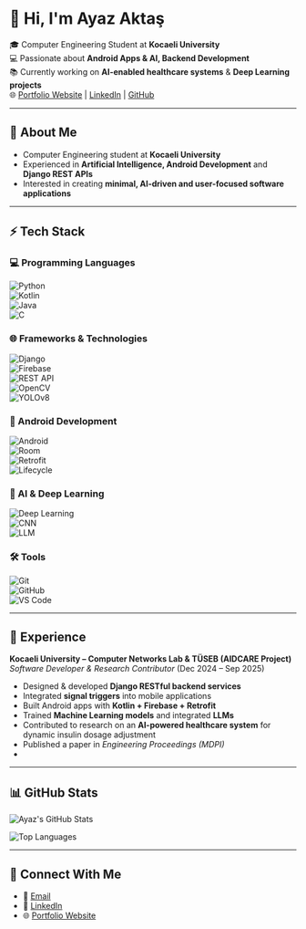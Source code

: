 # 👋 Hi, I'm Ayaz Aktaş  

🎓 Computer Engineering Student at **Kocaeli University**  
💻 Passionate about **Android Apps & AI, Backend Development**  
📚 Currently working on **AI-enabled healthcare systems** & **Deep Learning projects**  
🌐 [Portfolio Website](https://ayazaktas.netlify.app) | [LinkedIn](https://www.linkedin.com/in/ayaz-aktas/) | [GitHub](https://github.com/AyazAktas)

---

## 👤 About Me
- Computer Engineering student at **Kocaeli University**  
- Experienced in **Artificial Intelligence, Android Development** and **Django REST APIs**  
- Interested in creating **minimal, AI-driven and user-focused software applications**

---

## ⚡ Tech Stack

### 💻 Programming Languages  
![Python](https://img.shields.io/badge/-Python-3776AB?logo=python&logoColor=white)  
![Kotlin](https://img.shields.io/badge/-Kotlin-7F52FF?logo=kotlin&logoColor=white)  
![Java](https://img.shields.io/badge/-Java-007396?logo=java&logoColor=white)  
![C](https://img.shields.io/badge/-C-A8B9CC?logo=c&logoColor=black)  

### 🌐 Frameworks & Technologies  
![Django](https://img.shields.io/badge/-Django-092E20?logo=django&logoColor=white)  
![Firebase](https://img.shields.io/badge/-Firebase-FFCA28?logo=firebase&logoColor=black)  
![REST API](https://img.shields.io/badge/-REST%20API-005571?logo=fastapi&logoColor=white)  
![OpenCV](https://img.shields.io/badge/-OpenCV-5C3EE8?logo=opencv&logoColor=white)  
![YOLOv8](https://img.shields.io/badge/-YOLOv8-00FFFF?logo=github&logoColor=black)

### 📱 Android Development  
![Android](https://img.shields.io/badge/-Android-3DDC84?logo=android&logoColor=white)  
![Room](https://img.shields.io/badge/-Room-FF6F00?logo=android&logoColor=white)  
![Retrofit](https://img.shields.io/badge/-Retrofit-009688?logo=square&logoColor=white)  
![Lifecycle](https://img.shields.io/badge/-Lifecycle-4285F4?logo=android&logoColor=white)

### 🧠 AI & Deep Learning  
![Deep Learning](https://img.shields.io/badge/-Deep%20Learning-FF6F00?logo=tensorflow&logoColor=white)  
![CNN](https://img.shields.io/badge/-Convolutional%20NN-3776AB?logo=pytorch&logoColor=white)  
![LLM](https://img.shields.io/badge/-LLM%20Integration-8A2BE2?logo=openai&logoColor=white)

### 🛠️ Tools  
![Git](https://img.shields.io/badge/-Git-F05032?logo=git&logoColor=white)  
![GitHub](https://img.shields.io/badge/-GitHub-181717?logo=github&logoColor=white)  
![VS Code](https://img.shields.io/badge/-VS%20Code-007ACC?logo=visualstudiocode&logoColor=white)  

---

## 💼 Experience  

**Kocaeli University – Computer Networks Lab & TÜSEB (AIDCARE Project)**  
*Software Developer & Research Contributor* (Dec 2024 – Sep 2025)  
- Designed & developed **Django RESTful backend services**  
- Integrated **signal triggers** into mobile applications  
- Built Android apps with **Kotlin + Firebase + Retrofit**  
- Trained **Machine Learning models** and integrated **LLMs**  
- Contributed to research on an **AI-powered healthcare system** for dynamic insulin dosage adjustment  
- Published a paper in *Engineering Proceedings (MDPI)*
- 
---

## 📊 GitHub Stats
![Ayaz's GitHub Stats](https://github-readme-stats.vercel.app/api?username=AyazAktas&show_icons=true&theme=radical)  

![Top Languages](https://github-readme-stats.vercel.app/api/top-langs/?username=AyazAktas&layout=compact&theme=radical)

---

## 🔗 Connect With Me
- 📧 [Email](mailto:ayazaktastr@gmail.com)  
- 💼 [LinkedIn](https://www.linkedin.com/in/ayaz-aktas/)  
- 🌐 [Portfolio Website](https://ayazaktas.netlify.app)  
